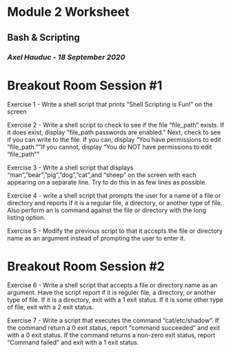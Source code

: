 # Module 2 Worksheet
## Bash & Scripting
### *Axel Hauduc - 18 September 2020*

# Breakout Room Session #1
Exercise 1 - Write a shell script that prints “Shell Scripting is Fun!” on the screen

Exercise 2 - Write a shell script to check to see if the file “file_path” exists. If it does exist, display “file_path passwords are enabled.” Next, check to see if you can write to the file. If you can, display “You have permissions to edit “file_path.””If you cannot, display “You do NOT have permissions to edit “file_path””

Exercise 3 - Write a shell script that displays “man”,”bear”,”pig”,”dog”,”cat”,and “sheep” on the screen with each appearing on a separate line. Try to do this in as few lines as possible.

Exercise 4 - write a shell script that prompts the user for a name of a file or directory and reports if it is a regular file, a directory, or another type of file. Also perform an ls command against the file or directory with the long listing option.

Exercise 5 - Modify the previous script to that it accepts the file or directory name as an argument instead of prompting the user to enter it.


# Breakout Room Session #2
Exercise 6 - Write a shell script that accepts a file or directory name as an argument. Have the script report if it is reguler file, a directory, or another type of file. If it is a directory, exit with a 1 exit status. If it is some other type of file, exit with a 2 exit status.

Exercise 7 - Write a script that executes the command “cat/etc/shadow”. If the command return a 0 exit status, report “command succeeded” and exit with a 0 exit status. If the command returns a non-zero exit status, report “Command failed” and exit with a 1 exit status.
